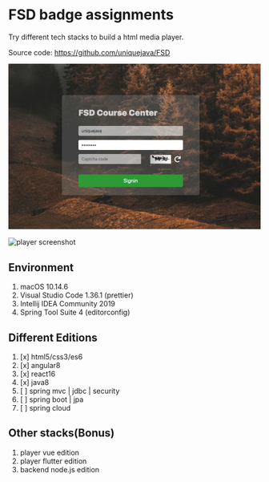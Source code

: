 # FSD badge assignments

Try different tech stacks to build a html media player.

Source code: https://github.com/uniquejava/FSD

![login screenshot](./lab05_spring5mvc_sec_jdbc/login.jpg)

![player screenshot](./lab01_html5_bootstrap4/player.png)

## Environment

1. macOS 10.14.6
2. Visual Studio Code 1.36.1 (prettier)
3. Intellij IDEA Community 2019
4. Spring Tool Suite 4 (editorconfig)

## Different Editions

1. [x] html5/css3/es6
2. [x] angular8
3. [x] react16
4. [x] java8
5. [ ] spring mvc | jdbc | security
6. [ ] spring boot | jpa
7. [ ] spring cloud

## Other stacks(Bonus)

1. player vue edition
2. player flutter edition
3. backend node.js edition
